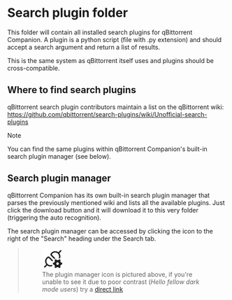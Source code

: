 ﻿# Search plugin folder
This folder will contain all installed search plugins for qBittorrent Companion. 
A plugin is a python script (file with .py extension) and should accept a search argument and return a list of results.

This is the same system as qBittorrent itself uses and plugins should be cross-compatible.

## Where to find search plugins
qBittorrent search plugin contributors maintain a list on the qBittorrent wiki: 
https://github.com/qbittorrent/search-plugins/wiki/Unofficial-search-plugins

>[!Note]
> You can find the same plugins within qBittorrent Companion's built-in search plugin manager (see below).

## Search plugin manager
qBittorrent Companion has its own built-in search plugin manager that parses the previously mentioned wiki and lists all the available plugins. Just click the download button and it will download it to this very folder (triggering the auto recognition).

The search plugin manager can be accessed by clicking the icon to the right of the "Search" heading under the Search tab.

><figure>
>  <img src="https://raw.githubusercontent.com/microsoft/fluentui-system-icons/main/assets/Plug%20Connected%20Settings/SVG/ic_fluent_plug_connected_settings_24_regular.svg" alt="">
>  <figcaption>The plugin manager icon is pictured above, if you're unable to see it due to poor contrast (<em>Hello fellow dark mode users</em>) try a <a href="https://raw.githubusercontent.com/microsoft/fluentui-system-icons/main/assets/Plug%20Connected%20Settings/SVG/ic_fluent_plug_connected_settings_24_regular.svg">direct link </a></figcaption>
></figure>